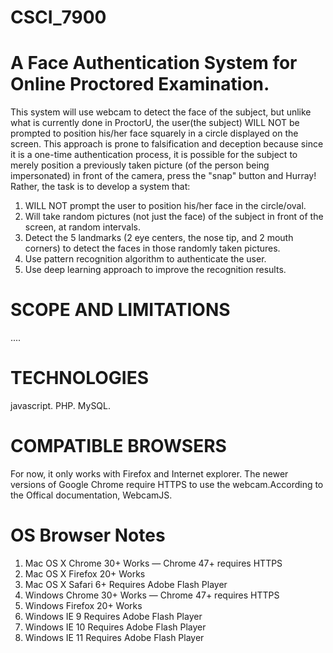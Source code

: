 # CSCI_7900
# A Face Authentication System for Online Proctored Examination. 
This system will use webcam to detect the face of the subject, but unlike what is currently done in ProctorU, the user(the subject) WILL NOT be prompted to position his/her face squarely in a circle displayed on the screen. This approach is prone to falsification and deception because since it is a one-time authentication process, it is possible for the subject to merely position a previously taken picture (of the person being impersonated) in front of the camera, press the "snap" button and Hurray! 
Rather, the task is to develop a system that:
1. WILL NOT prompt the user to position his/her face in the circle/oval.
2. Will take random pictures (not just the face) of the subject in front of the screen, at random intervals.
3. Detect the 5 landmarks (2 eye centers, the nose tip, and 2 mouth corners) to detect the faces in those randomly taken pictures.
5. Use pattern recognition algorithm to authenticate the user.
6. Use deep learning approach to improve the recognition results.

# SCOPE AND LIMITATIONS
....

# TECHNOLOGIES 
javascript.
PHP.
MySQL.

# COMPATIBLE BROWSERS
For now, it only works with Firefox and Internet explorer. The newer versions of Google Chrome require HTTPS to use the webcam.According to the Offical documentation, WebcamJS. 
 # OS	         Browser	            Notes
1. Mac OS X	    Chrome 30+	    Works — Chrome 47+ requires HTTPS
2. Mac OS X	    Firefox 20+   	Works
3. Mac OS X	    Safari 6+	      Requires Adobe Flash Player
4. Windows	      Chrome 30+	    Works — Chrome 47+ requires HTTPS
5. Windows	      Firefox 20+	    Works
6. Windows	      IE 9	          Requires Adobe Flash Player
7. Windows	      IE 10	          Requires Adobe Flash Player
9. Windows	      IE 11	          Requires Adobe Flash Player
